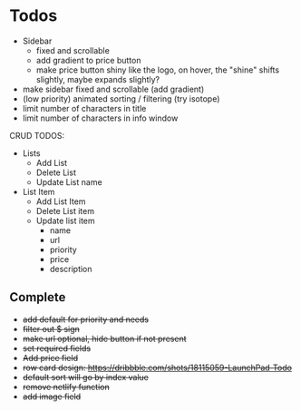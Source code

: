 # Todos
- Sidebar
  - fixed and scrollable
  - add gradient to price button
  - make price button shiny like the logo, on hover, the "shine" shifts slightly, maybe expands slightly?
- make sidebar fixed and scrollable (add gradient)
- (low priority) animated sorting / filtering (try isotope)
- limit number of characters in title
- limit number of characters in info window


CRUD TODOS:
- Lists
  - Add List
  - Delete List
  - Update List name
- List Item
  - Add List Item
  - Delete List item
  - Update list item
    - name
    - url
    - priority
    - price
    - description

## Complete
- ~~add default for priority and needs~~
- ~~filter out $ sign~~
- ~~make url optional, hide button if not present~~
- ~~set required fields~~
- ~~Add price field~~
- ~~row card design: https://dribbble.com/shots/18115059-LaunchPad-Todo~~
- ~~default sort will go by index value~~
- ~~remove netlify function~~
- ~~add image field~~



